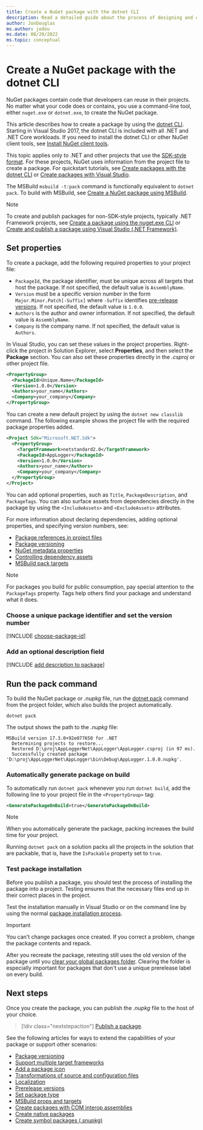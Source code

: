 ```yaml
---
title: Create a NuGet package with the dotnet CLI
description: Read a detailed guide about the process of designing and creating a NuGet package, including key decision points like files and versioning.
author: JonDouglas
ms.author: jodou
ms.date: 08/29/2022
ms.topic: conceptual
---
```


# Create a NuGet package with the dotnet CLI

NuGet packages contain code that developers can reuse in their projects. No matter what your code does or contains, you use a command-line tool, either `nuget.exe` or `dotnet.exe`, to create the NuGet package.

This article describes how to create a package by using the [dotnet CLI](). Starting in Visual Studio 2017, the dotnet CLI is included with all .NET and .NET Core workloads. If you need to install the dotnet CLI or other NuGet client tools, see [Install NuGet client tools](../install-nuget-client-tools.md).

This topic applies only to .NET and other projects that use the [SDK-style format](../resources/check-project-format.md). For these projects, NuGet uses information from the project file to create a package. For quickstart tutorials, see [Create packages with the dotnet CLI](../quickstart/create-and-publish-a-package-using-the-dotnet-cli.md) or [Create packages with Visual Studio](../quickstart/create-and-publish-a-package-using-visual-studio.md).

The MSBuild `msbuild -t:pack` command is functionally equivalent to `dotnet pack`. To build with MSBuild, see [Create a NuGet package using MSBuild](creating-a-package-msbuild.md).

> [!NOTE]
> To create and publish packages for non-SDK-style projects, typically .NET Framework projects, see [Create a package using the nuget.exe CLI](Creating-a-Package.md) or [Create and publish a package using Visual Studio (.NET Framework)](../quickstart/create-and-publish-a-package-using-visual-studio-net-framework.md).

## Set properties

To create a package, add the following required properties to your project file:

- `PackageId`, the package identifier, must be unique across all targets that host the package. If not specified, the default value is `AssemblyName`.
- `Version` must be a specific version number in the form `Major.Minor.Patch[-Suffix]` where `-Suffix` identifies [pre-release versions](prerelease-packages.md). If not specified, the default value is `1.0.0`.
- `Authors` is the author and owner information. If not specified, the default value is `AssemblyName`.
- `Company` is the company name. If not specified, the default value is `Authors`.

In Visual Studio, you can set these values in the project properties. Right-click the project in Solution Explorer, select **Properties**, and then select the **Package** section. You can also set these properties directly in the *.csproj* or other project file.

```xml
<PropertyGroup>
  <PackageId>Unique.Name</PackageId>
  <Version>1.0.0</Version>
  <Authors>your_name</Authors>
  <Company>your_company</Company>
</PropertyGroup>
```

You can create a new default project by using the `dotnet new classlib` command. The following example shows the project file with the required package properties added.

```xml
<Project Sdk="Microsoft.NET.Sdk">
  <PropertyGroup>
    <TargetFramework>netstandard2.0</TargetFramework>
    <PackageId>AppLogger</PackageId>
    <Version>1.0.0</Version>
    <Authors>your_name</Authors>
    <Company>your_company</Company>
  </PropertyGroup>
</Project>
```

You can add optional properties, such as `Title`, `PackageDescription`, and `PackageTags`. You can also surface assets from dependencies directly in the package by using the `<IncludeAssets>` and `<ExcludeAssets>` attributes.

For more information about declaring dependencies, adding optional properties, and specifying version numbers, see:

- [Package references in project files](../consume-packages/package-references-in-project-files.md)
- [Package versioning](../concepts/package-versioning.md)
- [NuGet metadata properties](/dotnet/core/tools/csproj#nuget-metadata-properties)
- [Controlling dependency assets](../consume-packages/package-references-in-project-files.md#controlling-dependency-assets)
- [MSBuild pack targets](../reference/msbuild-targets.md#pack-target)

>[!NOTE]
> For packages you build for public consumption, pay special attention to the `PackageTags` property. Tags help others find your package and understand what it does.

### Choose a unique package identifier and set the version number

[!INCLUDE [choose-package-id](includes/choose-package-id.md)]

### Add an optional description field

[!INCLUDE [add description to package](includes/add-description.md)]

## Run the pack command

To build the NuGet package or *.nupkg* file, run the [dotnet pack]() command from the project folder, which also builds the project automatically.

```dotnetcli
dotnet pack
```

The output shows the path to the *.nupkg* file:

```output
MSBuild version 17.3.0+92e077650 for .NET
  Determining projects to restore...
  Restored D:\proj\AppLoggerNet\AppLogger\AppLogger.csproj (in 97 ms).
  Successfully created package 'D:\proj\AppLoggerNet\AppLogger\bin\Debug\AppLogger.1.0.0.nupkg'.
```

### Automatically generate package on build

To automatically run `dotnet pack` whenever you run `dotnet build`, add the following line to your project file in the `<PropertyGroup>` tag:

```xml
<GeneratePackageOnBuild>true</GeneratePackageOnBuild>
```

> [!NOTE]
> When you automatically generate the package, packing increases the build time for your project.

Running `dotnet pack` on a solution packs all the projects in the solution that are packable, that is, have the `IsPackable` property set to `true`.

### Test package installation

Before you publish a package, you should test the process of installing the package into a project. Testing ensures that the necessary files end up in their correct places in the project.

Test the installation manually in Visual Studio or on the command line by using the normal [package installation process](../consume-packages/overview-and-workflow.md#ways-to-install-a-nuget-package).

> [!IMPORTANT]
> You can't change packages once created. If you correct a problem, change the package contents and repack.
> 
> After you recreate the package, retesting still uses the old version of the package until you [clear your global packages folder](../consume-packages/managing-the-global-packages-and-cache-folders.md#clearing-local-folders). Clearing the folder is especially important for packages that don't use a unique prerelease label on every build.

## Next steps

Once you create the package, you can publish the *.nupkg* file to the host of your choice.

> [!div class="nextstepaction"]
> [Publish a package](../nuget-org/publish-a-package.md).

See the following articles for ways to extend the capabilities of your package or support other scenarios:

- [Package versioning](../concepts/package-versioning.md)
- [Support multiple target frameworks](../create-packages/multiple-target-frameworks-project-file.md)
- [Add a package icon](../reference/nuspec.md#icon)
- [Transformations of source and configuration files](../create-packages/source-and-config-file-transformations.md)
- [Localization](../create-packages/creating-localized-packages.md)
- [Prerelease versions](../create-packages/prerelease-packages.md)
- [Set package type](../create-packages/set-package-type.md)
- [MSBuild props and targets](../concepts/MSBuild-props-and-targets.md)
- [Create packages with COM interop assemblies](../create-packages/author-packages-with-COM-interop-assemblies.md)
- [Create native packages](../guides/native-packages.md)
- [Create symbol packages (.snupkg)](symbol-packages-snupkg.md)
